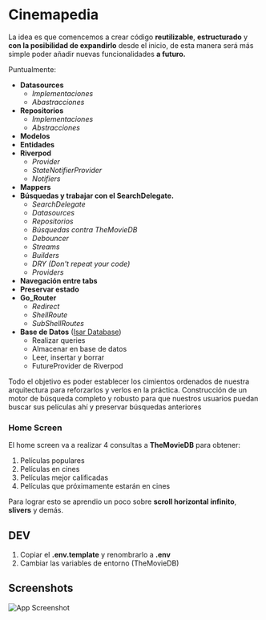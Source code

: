 
# Cinemapedia

La idea es que comencemos a crear código **reutilizable**, **estructurado** y **con la posibilidad de expandirlo** desde el inicio, de esta manera será más simple poder añadir nuevas funcionalidades **a futuro.**

Puntualmente:

- **Datasources**
  - _Implementaciones_
  - _Abastracciones_
- **Repositorios**
  - _Implementaciones_
  - _Abstracciones_
- **Modelos**
- **Entidades**
- **Riverpod**
  - _Provider_
  - _StateNotifierProvider_
  - _Notifiers_
- **Mappers**
- **Búsquedas y trabajar con el SearchDelegate.**
  - _SearchDelegate_
  - _Datasources_
  - _Repositorios_
  - _Búsquedas contra TheMovieDB_
  - _Debouncer_
  - _Streams_
  - _Builders_
  - _DRY (Don't repeat your code)_
  - _Providers_
- **Navegación entre tabs**
- **Preservar estado**
- **Go_Router**
  - _Redirect_
  -  _ShellRoute_
  - _SubShellRoutes_
- **Base de Datos** ([Isar Database](https://isar.dev/))
  - Realizar queries
  - Almacenar en base de datos
  - Leer, insertar y borrar
  - FutureProvider de Riverpod


Todo el objetivo es poder establecer los cimientos ordenados de nuestra arquitectura para reforzarlos y verlos en la práctica.  Construcción de un motor de búsqueda completo y robusto para que nuestros usuarios puedan buscar sus películas ahí y preservar búsquedas anteriores 

### Home Screen

El home screen va a realizar 4 consultas a **TheMovieDB** para obtener:
1. Películas populares
2. Películas en cines
3. Películas mejor calificadas
4. Películas que próximamente estarán en cines
   

Para lograr esto se aprendio un poco sobre **scroll horizontal infinito**, **slivers** y demás.

## DEV
1. Copiar el **.env.template** y renombrarlo a **.env**
2. Cambiar las variables de entorno (TheMovieDB)

## Screenshots

![App Screenshot](https://via.placeholder.com/468x300?text=App+Screenshot+Here)

